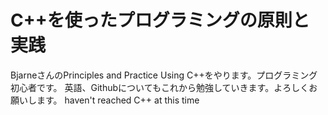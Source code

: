 # C++を使ったプログラミングの原則と実践

BjarneさんのPrinciples and Practice Using C++をやります。プログラミング初心者です。
英語、Githubについてもこれから勉強していきます。よろしくお願いします。
haven't reached C++ at this time
